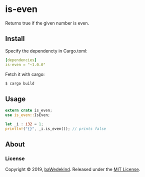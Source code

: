 # is-even
Returns true if the given number is even.

## Install
Specify the dependencty in Cargo.toml:

```yaml
[dependencies]
is-even = "~1.0.0"
```

Fetch it with cargo:
```bash
$ cargo build
```

## Usage

```rust
extern crate is_even;
use is_even::IsEven;

let _i : i32 = 1;
println!("{}", _i.is_even()); // prints false
```

## About
### License
Copyright © 2019, [baWedekind](https://github.com/baWedekind).
Released under the [MIT License](LICENSE).
